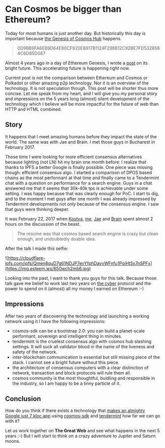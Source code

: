 # Can Cosmos be bigger than Ethereum?

Today for most humans is just another day. But historically this day is important because [the Genesis of Cosmos Hub](https://www.mintscan.io/blocks/0) happens.

> 0D9BB9FA6EB9D64E80CF920EB917B1124F298B12C92BE7FD5328564C6D85D087

Almost 4 years ago in a day of Ethereum Genesis, I wrote a [post](https://blog.cyber.fund/ethereum-yet-another-next-big-thing-7168157480bc) on its bright future. This accelerating future is happening right now.

Current post is not the comparison between Ethereum and Cosmos or Polkadot or other amazing p2p technology. Nor it is an overview of the technology. It is not speculation though. This post will be shorter thus more concise. Let me speak from my heart, and I will give you my personal story and impressions on the 5 years long (almost) silent development of the technology which I believe will be more impactful for the future of web than HTTP and HTML combined.

## Story

It happens that I meet amazing humans before they impact the state of the world. The same was with Jae and Brain. I met those guys in Bucharest in February 2017.

Those time I were looking for more efficient consensus alternatives because lighting (not LN) hit my brain one month before: I realize that thanks to IPFS a better Google is finally possible. One piece was missing though: efficient consensus algo. I started a comparison of DPOS based chains as the most performant at that time and finally came to a Tendermint chat with a question on performance for a search engine. Guys in a chat answered me that it seems that 30k-40k tps is achievable under some setting. I was happy because that was clearly enough for PoC. I start to dig, and to the moment I met guys after one month I was already impressed by Tendermint developments not only because of the consensus engine. I saw that guys were thinking deeper.

It was February 22, 2017 when [Kostya](https://twitter.com/Lomashuk), [me](https://twitter.com/21xhipster), [Jae](https://twitter.com/jaekwon) and [Brain](https://twitter.com/crainbf) spent almost 2 hours on the discussion of the beast.

> The resume was that cosmos based search engine is crazy but clean enough, and undoubtedly doable idea.

After the talk I made this selfie:




![https://cloudflare-ipfs.com/ipfs/Qmen8quD7g61NDJP7evYfphDavvWFnfu1PoiHt5x7nSPFx](https://img.esteem.ws/650wch2mb6.jpg)

Looking into the past, I want to thank you guys for this talk. Because those talk gave me belief to work last two years on [the cyber](https://cyberd.ai) protocol and the power to spend on it (almost) all my money I earned on Ethereum :-)

## Impressions

After two years of discovering the technology and launching a working network using it I have the following impressions:

- cosmos-sdk can be a bootstrap 2.0: you can build a planet-scale performant, sovereign and intelligent thing in minutes.
- tendermint is the cruelest consensus algo with cosmos hub slashing settings. It will suck all validator blood in the name of the liveness and safety of the network.
- inter-blockchain communication is essential but still missing piece of the stack. I cannot see a bright future without this piece.
- the architecture of consensus computers with a clear distinction of network, transaction and block protocols will rule them all.
- cosmos community is the most thoughtful, buidling and responsible in the industry, so I am happy to be a tinny particle of it.

## Conclusion

How do you think if there exists a technology that [makes an almighty Google just 7 kloc app](https://github.com/cybercongress/cyberd) using [cosmos-sdk](https://github.com/cosmos/cosmos-sdk) and [tendermint](https://github.com/tendermint) how far we can go with it?

Let us work together on **The Great Web** and see what happens in the next 5 years ;-) But I will start to think on a crazy adventure to Jupiter and Saturn moons.
